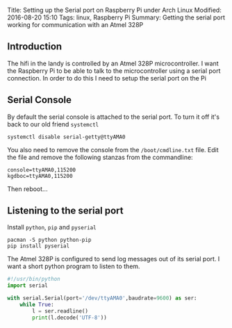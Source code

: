 Title: Setting up the Serial port on Raspberry Pi under Arch Linux
Modified: 2016-08-20 15:10
Tags: linux, Raspberry Pi
Summary: Getting the serial port working for communication with an Atmel 328P

## Introduction

The hifi in the landy is controlled by an Atmel 328P microcontroller.  I want the Raspberry Pi to be able to talk to the microcontroller using a serial port connection.  In order to do this I need to setup the serial port on the Pi

## Serial Console

By default the serial console is attached to the serial port.  To turn it off it's back to our old friend `systemctl`

~~~ shell
systemctl disable serial-getty@ttyAMA0
~~~

You also need to remove the console from the `/boot/cmdline.txt` file.  Edit the file and remove the following stanzas from the commandline:

~~~ shell
console=ttyAMA0,115200
kgdboc=ttyAMA0,115200
~~~

Then reboot...

## Listening to the serial port

Install `python`, `pip` and `pyserial`

~~~ shell
pacman -S python python-pip
pip install pyserial
~~~

The Atmel 328P is configured to send log messages out of its serial port.  I want a short python program to listen to them.

~~~ python
#!/usr/bin/python
import serial

with serial.Serial(port='/dev/ttyAMA0',baudrate=9600) as ser:
    while True:
        l = ser.readline()
        print(l.decode('UTF-8'))
~~~
